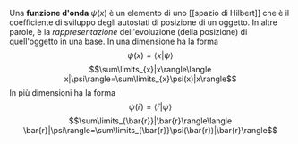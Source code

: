 Una **funzione d'onda** $\psi(x)$ è un elemento di uno [[spazio di Hilbert]] che è il coefficiente di sviluppo degli autostati di posizione di un oggetto. In altre parole, è la *rappresentazione* dell'evoluzione (della posizione) di quell'oggetto in una base. In una dimensione ha la forma
$$\psi(x)=\langle x|\psi\rangle$$
$$\sum\limits_{x}|x\rangle\langle x|\psi\rangle=\sum\limits_{x}\psi(x)|x\rangle$$
In più dimensioni ha la forma
$$\psi(\bar{r})=\langle \bar{r}|\psi\rangle$$
$$\sum\limits_{\bar{r}}|\bar{r}\rangle\langle \bar{r}|\psi\rangle=\sum\limits_{\bar{r}}\psi(\bar{r})|\bar{r}\rangle$$
